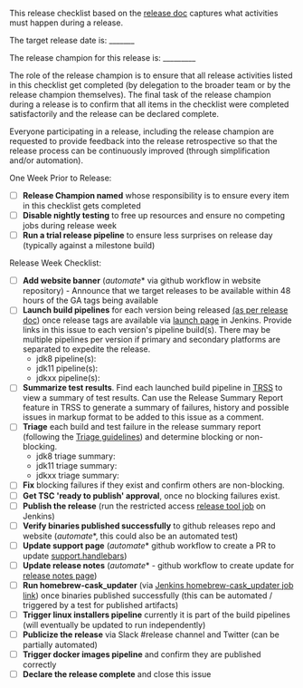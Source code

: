 This release checklist based on the [release doc](https://github.com/AdoptOpenJDK/openjdk-build/blob/master/RELEASING.md) captures what activities must happen during a release.  

The target release date is: _______

The release champion for this release is: _________

The role of the release champion is to ensure that all release activities listed in this checklist get completed (by delegation to the broader team or by the release champion themselves).  The final task of the release champion during a release is to confirm that all items in the checklist were completed satisfactorily and the release can be declared complete. 

Everyone participating in a release, including the release champion are requested to provide feedback into the release retrospective so that the release process can be continuously improved (through simplification and/or automation).

One Week Prior to Release:
- [ ] **Release Champion named** whose responsibility is to ensure every item in this checklist gets completed
- [ ] **Disable nightly testing** to free up resources and ensure no competing jobs during release week
- [ ] **Run a trial release pipeline** to ensure less surprises on release day (typically against a milestone build)

Release Week Checklist:
- [ ] **Add website banner** (_automate_* via github workflow in website repository) - Announce that we target releases to be available within 48 hours of the GA tags being available
- [ ] **Launch build pipelines** for each version being released [(as per release doc](https://github.com/AdoptOpenJDK/openjdk-build/blob/master/RELEASING.md#steps-for-every-version)) once release tags are available via [launch page](https://ci.adoptopenjdk.net/job/build-scripts/job/openjdk8-pipeline/build) in Jenkins.  Provide links in this issue to each version's pipeline build(s). There may be multiple pipelines per version if primary and secondary platforms are separated to expedite the release.
  - jdk8 pipeline(s): 
  - jdk11 pipeline(s): 
  - jdkxx pipeline(s): 
- [ ] **Summarize test results**.  Find each launched build pipeline in [TRSS](https://trss.adoptopenjdk.net/) to view a summary of test results.  Can use the Release Summary Report feature in TRSS to generate a summary of failures, history and possible issues in markup format to be added to this issue as a comment. 
- [ ] **Triage** each build and test failure in the release summary report (following the [Triage guidelines](https://github.com/AdoptOpenJDK/openjdk-tests/blob/master/doc/Triage.md)) and determine blocking or non-blocking.  
  - jdk8 triage summary:
  - jdk11 triage summary:
  - jdkxx triage summary:
- [ ] **Fix** blocking failures if they exist and confirm others are non-blocking.
- [ ] **Get TSC 'ready to publish' approval**, once no blocking failures exist.
- [ ] **Publish the release** (run the restricted access [release tool job](https://ci.adoptopenjdk.net/job/build-scripts/job/release/job/refactor_openjdk_release_tool/) on Jenkins)
- [ ] **Verify binaries published successfully** to github releases repo and website (_automate_*, this could also be an automated test)
- [ ] **Update support page** (_automate_* github workflow to create a PR to update [support.handlebars](https://github.com/AdoptOpenJDK/openjdk-website/blob/master/src/handlebars/support.handlebars))
- [ ] **Update release notes** (_automate_* - github workflow to create update for [release notes page](https://adoptopenjdk.net/release_notes.html))
- [ ] **Run homebrew-cask_updater** (via [Jenkins homebrew-cask_updater job link](https://ci.adoptopenjdk.net/job/homebrew-cask_updater/)) once binaries published successfully (this can be automated / triggered by a test for published artifacts)
- [ ] **Trigger linux installers pipeline** currently it is part of the build pipelines (will eventually be updated to run independently)
- [ ] **Publicize the release** via Slack #release channel and Twitter (can be partially automated)
- [ ] **Trigger docker images pipeline** and confirm they are published correctly
- [ ] **Declare the release complete** and close this issue